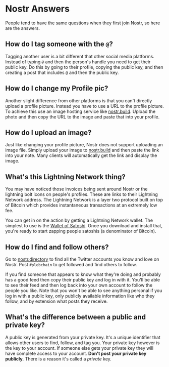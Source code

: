 # Nostr Answers

People tend to have the same questions when they first join Nostr, so here are
the answers.

## How do I tag someone with the `@`?

Tagging another user is a bit different that other social media platforms.
Instead of typing `@` and then the person's handle you need to get their public
key. Do this by going to their profile, copying the public key, and then
creating a post that includes `@` and then the public key.

## How do I change my Profile pic?

Another slight difference from other platforms is that you can't directly upload
a profile picture. Instead you have to use a URL to the profile picture. To
achieve this use an image hosting service like
[nostr.build](https://nostr.build/). Upload the photo and then copy the URL to
the image and paste that into your profile.

## How do I upload an image?

Just like changing your profile picture, Nostr does not support uploading an
image file. Simply upload your image to [nostr.build](https://nostr.build) and
then paste the link into your note. Many clients will automatically get the link
and display the image.

## What's this Lightning Network thing?

You may have noticed those invoices being sent around Nostr or the lightning
bolt icons on people's profiles. These are links to their Lightning Network
address. The Lightning Network is a layer two protocol built on top of Bitcoin
which provides instantaneous transactions at an extremely low fee.

You can get in on the action by getting a Lightning Network wallet. The simplest
to use is the [Wallet of Satoshi](https://www.walletofsatoshi.com/). Once you
download and install that, you're ready to start zapping people satoshis (a
denominator of Bitcoin).

## How do I find and follow others?

Go to [nostr.directory](https://nostr.directory) to find all the Twitter
accounts you know and love on Nostr. Post `#plebchain` to get followed and find
others to follow.

If you find someone that appears to know what they're doing and probably has a
good feed then copy their public key and log in with it. You'll be able to see
their feed and then log back into your own account to follow the people you
like. Note that you won't be able to see anything personal if you log in with a
public key, only publicly available information like who they follow, and by
extension what posts they receive.

## What's the difference between a public and private key?

A public key is generated from your private key. It's a unique identifier that
allows other users to find, follow, and tag you. Your private key however is the
key to your account. If someone else gets your private key they will have
complete access to your account. **Don't post your private key publicly.** There
is a reason it's called a _private_ key.
